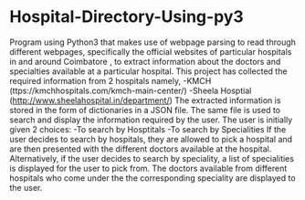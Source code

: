 # Hospital-Directory-Using-py3
Program using Python3 that makes use of webpage parsing to read through different webpages, specifically the official websites of particular hospitals in and around Coimbatore , to extract information about the doctors and specialties available at a particular hospital.
This project has collected the required information from 2 hospitals namely,
		-KMCH  (ttps://kmchhospitals.com/kmch-main-center/)
	-Sheela Hosptial (http://www.sheelahospital.in/department/)
The extracted information is stored in the form of dictionaries in a JSON file. The same file is used to search and display the information required by the user.
The user is initially given 2 choices:
	-To search by Hosptitals
	-To search by Specialities
If the user decides to search by hospitals, they are allowed to pick a hospital and are then presented with the different doctors available at the hospital.
Alternatively, if the user decides to search by speciality, a list of specialities is displayed for the user to pick from. The doctors available from different hospitals who come under the the corresponding speciality are displayed to the user.
